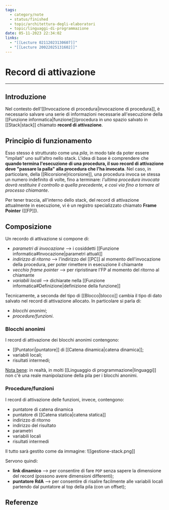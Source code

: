 ```yaml
---
tags:
  - category/note
  - status/finished
  - topic/architettura-degli-elaboratori
  - topic/linguaggi-di-programmazione
date: 05-11-2023 22:34:02
links:
  - "[[Lecture 02112023130607]]"
  - "[[Lecture 20022025131602]]"
---
```

# Record di attivazione
---
## Introduzione
Nel contesto dell'[[Invocazione di procedura|invocazione di procedura]], è necessario salvare una serie di informazioni necessarie all'esecuzione della [[Funzione informatica|funzione]]/procedura in uno spazio salvato in [[Stack|stack]] chiamato **record di attivazione**.

## Principio di funzionamento
Esso stesso è strutturato come una _pila_, in modo tale da poter essere "impilati" uno sull'altro nello stack. L'idea di base è comprendere che **quando termina l'esecuzione di una procedura, il suo record di attivazione deve "passare la palla" alla procedura che l'ha invocata**. Nel caso, in particolare, della [[Ricorsione|ricorsione]], una procedura invoca se stessa un numero indefinito di volte, fino a terminare: _l'ultima procedura invocata dovrà restituire il controllo a quella precedente, e così via fino a tornare al processo chiamante_.

Per tener traccia, all'interno dello stack, del record di attivazione attualmente in esecuzione, vi è un registro specializzato chiamato **Frame Pointer** ([[FP]]).

## Composizione
Un recordo di attivazione si compone di:
- _parametri di invocazione_ --> i cosiddetti [[Funzione informatica#Invocazione|parametri attuali]]
- _indirizzo di ritorno_ --> l'indirizzo del [[PC]] al momento dell'invocazione della procedura, per poter rimettere in esecuzione il chiamante
- _vecchio frame pointer_ --> per ripristinare l'FP al momento del ritorno al chiamante
- _variabili locali_ --> dichiarate nella [[Funzione informatica#Definizione|definizione della funzione]]

Tecnicamente, a seconda del tipo di [[Blocco|blocco]] cambia il tipo di dato salvato nel record di attivazione allocato. In particolare si parla di:
- _blocchi anonimi_;
- _procedure/funzioni_.

### Blocchi anonimi
I record di attivazione dei blocchi anonimi contengono:
- [[Puntatori|puntatore]] di [[Catena dinamica|catena dinamica]];
- variabili locali;
- risultati intermedi;

<u>Nota bene</u>: in realtà, in molti [[Linguaggio di programmazione|linguaggi]] non c'è una reale manipolazione della pila per i blocchi anonimi.

### Procedure/funzioni
I record di attivazione delle funzioni, invece, contengono:
- puntatore di catena dinamica
- puntatore di [[Catena statica|catena statica]]
- indirizzo di ritorno
- indirizzo del risultato
- parametri
- variabili locali
- risultati intermedi

Il tutto sarà gestito come da immagine:
![[gestione-stack.png]]

Servono quindi:
- **link dinamico** --> per consentire di fare `POP` senza sapere la dimensione del record (possono avere dimensioni differenti);
- **puntatore RdA** --> per consentire di risalire facilmente alle variabili locali partendo dal puntatore al top della pila (con un offset);

## Referenze